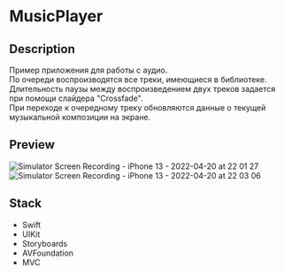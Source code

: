 # MusicPlayer

## Description

Пример приложения для работы с аудио. </br>
По очереди воспроизводятся все треки, имеющиеся в библиотеке. Длительность паузы между воспроизведением двух треков задается при помощи слайдера "Crossfade". </br>
При переходе к очередному треку обновляются данные о текущей музыкальной композиции на экране.

## Preview

![Simulator Screen Recording - iPhone 13 - 2022-04-20 at 22 01 27](https://user-images.githubusercontent.com/72994567/164303582-423c07cb-1975-478d-9793-33b67a76a326.gif) ![Simulator Screen Recording - iPhone 13 - 2022-04-20 at 22 03 06](https://user-images.githubusercontent.com/72994567/164303850-09dfc218-dad8-4964-94f8-c0158159ee9e.gif)

## Stack

- Swift
- UIKit
- Storyboards
- AVFoundation
- MVC
